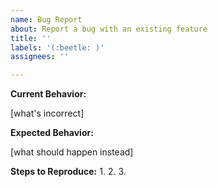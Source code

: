 ```yaml
---
name: Bug Report
about: Report a bug with an existing feature
title: ''
labels: '(:beetle: )'
assignees: ''

---
```


**Current Behavior:**

[what's incorrect]

**Expected Behavior:**

[what should happen instead]

**Steps to Reproduce:**
1. 
2. 
3. 